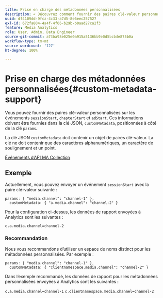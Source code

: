 ```yaml
---
title: Prise en charge des métadonnées personnalisées
description: « Découvrez comment fournir des paires clé-valeur personnalisées sur les événements sessionStart, chapterStart et adStart. »
uuid: df4109dd-9fca-4c33-a7d5-8e6eec257527
exl-id: 672fa804-4a4f-4f06-b29b-b0aad27ca2f3
feature: Media Analytics
role: User, Admin, Data Engineer
source-git-commit: a73ba98e025e0a915a5136bb9e0d5bcbde875b0a
workflow-type: tm+mt
source-wordcount: '127'
ht-degree: 100%

---
```


# Prise en charge des métadonnées personnalisées{#custom-metadata-support}

Vous pouvez fournir des paires clé-valeur personnalisées sur les événements `sessionStart`, `chapterStart` et `adStart`. Ces informations doivent être fournies dans la clé JSON, `customMetadata`, positionnées à côté de la clé `params`.

La clé JSON `customMetadata` doit contenir un objet de paires clé-valeur. La clé ne doit contenir que des caractères alphanumériques, un caractère de soulignement et un point.

[Événements d’API MA Collection](../mc-api-ref/mc-api-events-req.md)

## Exemple

Actuellement, vous pouvez envoyer un événement `sessionStart` avec la paire clé-valeur suivante :

```
params: { "media.channel": "channel-1" },
  customMetadata: { "a.media.channel": "channel-2" }
```

Pour la configuration ci-dessus, les données de rapport envoyées à Analytics sont les suivantes :

`c.a.media.channel=channel-2`

### Recommandation

Nous vous recommandons d’utiliser un espace de noms distinct pour les métadonnées personnalisées. Par exemple :

```
params: { "media.channel": "channel-1" },
  customMetadata: { "clientnamespace.media.channel": "channel-2" }
```

Dans l’exemple recommandé, les données de rapport pour les métadonnées personnalisées envoyées à Analytics sont les suivantes :

`c.a.media.channel=channel-1`
`c.clientnamespace.media.channel=channel-2`
